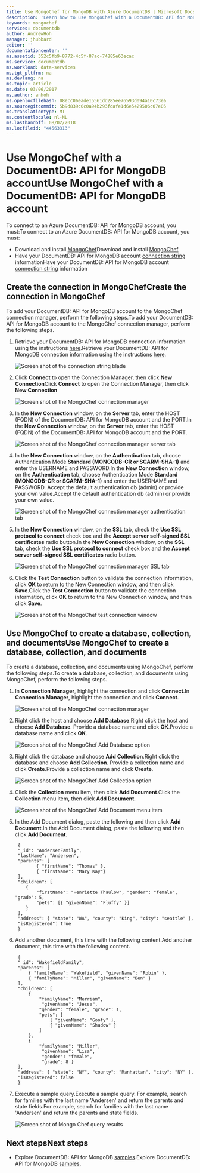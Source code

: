 ```yaml
---
title: Use MongoChef for MongoDB with Azure DocumentDB | Microsoft Docs
description: 'Learn how to use MongoChef with a DocumentDB: API for MongoDB account'
keywords: mongochef
services: documentdb
author: AndrewHoh
manager: jhubbard
editor: ''
documentationcenter: ''
ms.assetid: 352c5fb9-8772-4c5f-87ac-74885e63ecac
ms.service: documentdb
ms.workload: data-services
ms.tgt_pltfrm: na
ms.devlang: na
ms.topic: article
ms.date: 03/06/2017
ms.author: anhoh
ms.openlocfilehash: 08ecc06eade15561dd285ee76593d094a10c73ea
ms.sourcegitcommit: 5b9d839c0c0a94b293fdafe1d6e5429506c07e05
ms.translationtype: MT
ms.contentlocale: nl-NL
ms.lasthandoff: 08/02/2018
ms.locfileid: "44563313"
---
```

# <a name="use-mongochef-with-a-documentdb-api-for-mongodb-account"></a><span data-ttu-id="ea7db-104">Use MongoChef with a DocumentDB: API for MongoDB account</span><span class="sxs-lookup"><span data-stu-id="ea7db-104">Use MongoChef with a DocumentDB: API for MongoDB account</span></span>

<span data-ttu-id="ea7db-105">To connect to an Azure DocumentDB: API for MongoDB account, you must:</span><span class="sxs-lookup"><span data-stu-id="ea7db-105">To connect to an Azure DocumentDB: API for MongoDB account, you must:</span></span>

* <span data-ttu-id="ea7db-106">Download and install [MongoChef](http://3t.io/mongochef)</span><span class="sxs-lookup"><span data-stu-id="ea7db-106">Download and install [MongoChef](http://3t.io/mongochef)</span></span>
* <span data-ttu-id="ea7db-107">Have your DocumentDB: API for MongoDB account [connection string](documentdb-connect-mongodb-account.md) information</span><span class="sxs-lookup"><span data-stu-id="ea7db-107">Have your DocumentDB: API for MongoDB account [connection string](documentdb-connect-mongodb-account.md) information</span></span>

## <a name="create-the-connection-in-mongochef"></a><span data-ttu-id="ea7db-108">Create the connection in MongoChef</span><span class="sxs-lookup"><span data-stu-id="ea7db-108">Create the connection in MongoChef</span></span>
<span data-ttu-id="ea7db-109">To add your DocumentDB: API for MongoDB account to the MongoChef connection manager, perform the following steps.</span><span class="sxs-lookup"><span data-stu-id="ea7db-109">To add your DocumentDB: API for MongoDB account to the MongoChef connection manager, perform the following steps.</span></span>

1. <span data-ttu-id="ea7db-110">Retrieve your DocumentDB: API for MongoDB connection information using the instructions [here](documentdb-connect-mongodb-account.md).</span><span class="sxs-lookup"><span data-stu-id="ea7db-110">Retrieve your DocumentDB: API for MongoDB connection information using the instructions [here](documentdb-connect-mongodb-account.md).</span></span>

    ![Screen shot of the connection string blade](https://docstestmedia1.blob.core.windows.net/azure-media/articles/documentdb/media/documentdb-mongodb-mongochef/ConnectionStringBlade.png)
2. <span data-ttu-id="ea7db-112">Click **Connect** to open the Connection Manager, then click **New Connection**</span><span class="sxs-lookup"><span data-stu-id="ea7db-112">Click **Connect** to open the Connection Manager, then click **New Connection**</span></span>

    ![Screen shot of the MongoChef connection manager](https://docstestmedia1.blob.core.windows.net/azure-media/articles/documentdb/media/documentdb-mongodb-mongochef/ConnectionManager.png)
3. <span data-ttu-id="ea7db-114">In the **New Connection** window, on the **Server** tab, enter the HOST (FQDN) of the DocumentDB: API for MongoDB account and the PORT.</span><span class="sxs-lookup"><span data-stu-id="ea7db-114">In the **New Connection** window, on the **Server** tab, enter the HOST (FQDN) of the DocumentDB: API for MongoDB account and the PORT.</span></span>

    ![Screen shot of the MongoChef connection manager server tab](https://docstestmedia1.blob.core.windows.net/azure-media/articles/documentdb/media/documentdb-mongodb-mongochef/ConnectionManagerServerTab.png)
4. <span data-ttu-id="ea7db-116">In the **New Connection** window, on the **Authentication** tab, choose Authentication Mode **Standard (MONGODB-CR or SCARM-SHA-1)** and enter the USERNAME and PASSWORD.</span><span class="sxs-lookup"><span data-stu-id="ea7db-116">In the **New Connection** window, on the **Authentication** tab, choose Authentication Mode **Standard (MONGODB-CR or SCARM-SHA-1)** and enter the USERNAME and PASSWORD.</span></span>  <span data-ttu-id="ea7db-117">Accept the default authentication db (admin) or provide your own value.</span><span class="sxs-lookup"><span data-stu-id="ea7db-117">Accept the default authentication db (admin) or provide your own value.</span></span>

    ![Screen shot of the MongoChef connection manager authentication tab](https://docstestmedia1.blob.core.windows.net/azure-media/articles/documentdb/media/documentdb-mongodb-mongochef/ConnectionManagerAuthenticationTab.png)
5. <span data-ttu-id="ea7db-119">In the **New Connection** window, on the **SSL** tab, check the **Use SSL protocol to connect** check box and the **Accept server self-signed SSL certificates** radio button.</span><span class="sxs-lookup"><span data-stu-id="ea7db-119">In the **New Connection** window, on the **SSL** tab, check the **Use SSL protocol to connect** check box and the **Accept server self-signed SSL certificates** radio button.</span></span>

    ![Screen shot of the MongoChef connection manager SSL tab](https://docstestmedia1.blob.core.windows.net/azure-media/articles/documentdb/media/documentdb-mongodb-mongochef/ConnectionManagerSSLTab.png)
6. <span data-ttu-id="ea7db-121">Click the **Test Connection** button to validate the connection information, click **OK** to return to the New Connection window, and then click **Save**.</span><span class="sxs-lookup"><span data-stu-id="ea7db-121">Click the **Test Connection** button to validate the connection information, click **OK** to return to the New Connection window, and then click **Save**.</span></span>

    ![Screen shot of the MongoChef test connection window](https://docstestmedia1.blob.core.windows.net/azure-media/articles/documentdb/media/documentdb-mongodb-mongochef/TestConnectionResults.png)

## <a name="use-mongochef-to-create-a-database-collection-and-documents"></a><span data-ttu-id="ea7db-123">Use MongoChef to create a database, collection, and documents</span><span class="sxs-lookup"><span data-stu-id="ea7db-123">Use MongoChef to create a database, collection, and documents</span></span>
<span data-ttu-id="ea7db-124">To create a database, collection, and documents using MongoChef, perform the following steps.</span><span class="sxs-lookup"><span data-stu-id="ea7db-124">To create a database, collection, and documents using MongoChef, perform the following steps.</span></span>

1. <span data-ttu-id="ea7db-125">In **Connection Manager**, highlight the connection and click **Connect**.</span><span class="sxs-lookup"><span data-stu-id="ea7db-125">In **Connection Manager**, highlight the connection and click **Connect**.</span></span>

    ![Screen shot of the MongoChef connection manager](https://docstestmedia1.blob.core.windows.net/azure-media/articles/documentdb/media/documentdb-mongodb-mongochef/ConnectToAccount.png)
2. <span data-ttu-id="ea7db-127">Right click the host and choose **Add Database**.</span><span class="sxs-lookup"><span data-stu-id="ea7db-127">Right click the host and choose **Add Database**.</span></span>  <span data-ttu-id="ea7db-128">Provide a database name and click **OK**.</span><span class="sxs-lookup"><span data-stu-id="ea7db-128">Provide a database name and click **OK**.</span></span>

    ![Screen shot of the MongoChef Add Database option](https://docstestmedia1.blob.core.windows.net/azure-media/articles/documentdb/media/documentdb-mongodb-mongochef/AddDatabase1.png)
3. <span data-ttu-id="ea7db-130">Right click the database and choose **Add Collection**.</span><span class="sxs-lookup"><span data-stu-id="ea7db-130">Right click the database and choose **Add Collection**.</span></span>  <span data-ttu-id="ea7db-131">Provide a collection name and click **Create**.</span><span class="sxs-lookup"><span data-stu-id="ea7db-131">Provide a collection name and click **Create**.</span></span>

    ![Screen shot of the MongoChef Add Collection option](https://docstestmedia1.blob.core.windows.net/azure-media/articles/documentdb/media/documentdb-mongodb-mongochef/AddCollection.png)
4. <span data-ttu-id="ea7db-133">Click the **Collection** menu item, then click **Add Document**.</span><span class="sxs-lookup"><span data-stu-id="ea7db-133">Click the **Collection** menu item, then click **Add Document**.</span></span>

    ![Screen shot of the MongoChef Add Document menu item](https://docstestmedia1.blob.core.windows.net/azure-media/articles/documentdb/media/documentdb-mongodb-mongochef/AddDocument1.png)
5. <span data-ttu-id="ea7db-135">In the Add Document dialog, paste the following and then click **Add Document**.</span><span class="sxs-lookup"><span data-stu-id="ea7db-135">In the Add Document dialog, paste the following and then click **Add Document**.</span></span>

        {
        "_id": "AndersenFamily",
        "lastName": "Andersen",
        "parents": [
               { "firstName": "Thomas" },
               { "firstName": "Mary Kay"}
        ],
        "children": [
           {
               "firstName": "Henriette Thaulow", "gender": "female", "grade": 5,
               "pets": [{ "givenName": "Fluffy" }]
           }
        ],
        "address": { "state": "WA", "county": "King", "city": "seattle" },
        "isRegistered": true
        }
6. <span data-ttu-id="ea7db-136">Add another document, this time with the following content.</span><span class="sxs-lookup"><span data-stu-id="ea7db-136">Add another document, this time with the following content.</span></span>

        {
        "_id": "WakefieldFamily",
        "parents": [
            { "familyName": "Wakefield", "givenName": "Robin" },
            { "familyName": "Miller", "givenName": "Ben" }
        ],
        "children": [
            {
                "familyName": "Merriam",
                 "givenName": "Jesse",
                "gender": "female", "grade": 1,
                "pets": [
                    { "givenName": "Goofy" },
                    { "givenName": "Shadow" }
                ]
            },
            {
                "familyName": "Miller",
                 "givenName": "Lisa",
                 "gender": "female",
                 "grade": 8 }
        ],
        "address": { "state": "NY", "county": "Manhattan", "city": "NY" },
        "isRegistered": false
        }
7. <span data-ttu-id="ea7db-137">Execute a sample query.</span><span class="sxs-lookup"><span data-stu-id="ea7db-137">Execute a sample query.</span></span> <span data-ttu-id="ea7db-138">For example, search for families with the last name 'Andersen' and return the parents and state fields.</span><span class="sxs-lookup"><span data-stu-id="ea7db-138">For example, search for families with the last name 'Andersen' and return the parents and state fields.</span></span>

    ![Screen shot of Mongo Chef query results](https://docstestmedia1.blob.core.windows.net/azure-media/articles/documentdb/media/documentdb-mongodb-mongochef/QueryDocument1.png)

## <a name="next-steps"></a><span data-ttu-id="ea7db-140">Next steps</span><span class="sxs-lookup"><span data-stu-id="ea7db-140">Next steps</span></span>
* <span data-ttu-id="ea7db-141">Explore DocumentDB: API for MongoDB [samples](documentdb-mongodb-samples.md).</span><span class="sxs-lookup"><span data-stu-id="ea7db-141">Explore DocumentDB: API for MongoDB [samples](documentdb-mongodb-samples.md).</span></span>











